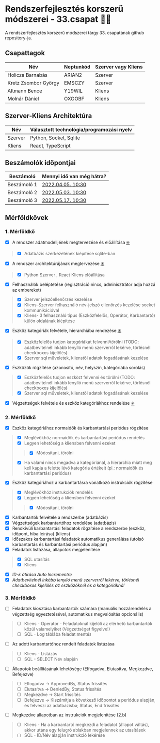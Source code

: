 # Rendszerfejlesztés korszerű módszerei - 33.csapat 👨‍💻
A rendszerfejlesztés korszerű módszerei tárgy 33. csapatának github repository-ja.
## Csapattagok
| Név | Neptunkód | Szerver vagy Kliens |
| ------ | ------ | ------ |
| Holicza Barnabás | ARIAN2 | Szerver |
| Kretz Zsombor György | EMSCZY | Szerver |
| Altmann Bence | Y19WIL | Kliens |
| Molnár Dániel | OXOOBF | Kliens |

## Szerver-Kliens Architektúra
| Név | Választott technológia/programozási nyelv |
| ------ | ------ |
| Szerver | Python, Socket, Sqlite |
| Kliens | React, TypeScript |

## Beszámolók időpontjai
| Beszámoló | Mennyi idő van még hátra? |
| ------ | ------ |
| Beszámoló 1 | [2022.04.05. 10:30](https://www.tickcounter.com/countdown/3124637/beszamolo-1) |
| Beszámoló 2 | [2022.05.03. 10:30](https://www.tickcounter.com/countdown/3124638/beszamolo-2) |
| Beszámoló 3 | [2022.05.17. 10:30](https://www.tickcounter.com/countdown/3124641/beszamolo-3) |

## Mérföldkövek
### 1. Mérföldkő
- [x] A rendszer adatmodelljének megtervezése és előállítása [✳️](https://github.com/holiczab/rendf-33.csapat/blob/main/Readme%20K%C3%A9pek/adatmodell.PNG)
> - [x] Adatbázis szerkezetének kiépítése sqlite-ban
- [x] A rendszer architektúrájának megtervezése [✳️](https://github.com/holiczab/rendf-33.csapat/blob/main/Readme%20K%C3%A9pek/architektura.PNG)
> - [x] Python Szerver , React Kliens előállítása
- [x] Felhasználók beléptetése (regisztráció nincs, adminisztrátor adja hozzá az embereket)
> - [x] Szerver jelszóellenőrzés kezelése
> - [x] Kliens-Szerver felhasználó név-jelszó ellenőrzés kezelése socket kommunikációval
> - [x] Kliens- 3 felhasználó típus (Eszközfelelős, Operátor, Karbantartó) külön oldalának kiépítése
- [x] Eszköz kategóriák felvétele, hierarchiába rendezése [✳️](https://github.com/holiczab/rendf-33.csapat/blob/main/Readme%20K%C3%A9pek/kat-veg.jpg)
> - [x] Eszközfelelős tudjon kategóriákat felvenni/törölni     (TODO: adatbevitelnél inkább lenyíló menü szerverről lekérve, törlésnél checkboxos kijelölés)
> - [x] Szerver sql műveletek, klienstől adatok fogadásának kezelése
- [x] Eszközök rögzítése (azonosító, név, helyszín, kategóriába sorolás)
> - [x] Eszközfelelős tudjon eszközt felvenni és törölni       (TODO: adatbevitelnél inkább lenyíló menü szerverről lekérve, törlésnél checkboxos kijelölés)
> - [x] Szerver sql műveletek, klienstől adatok fogadásának kezelése
- [x] Végzettségek felvétele és eszköz kategóriákhoz rendelése [✳️](https://github.com/holiczab/rendf-33.csapat/blob/main/Readme%20K%C3%A9pek/kat-veg.jpg)
### 2. Mérföldkő
- [x] Eszköz kategóriához normaidők és karbantartási periódus rögzítése
> - [x] Meglévőkhöz normaidők és karbantartási periódus rendelés 
> - [x] Legyen lehetőség a kliensben felvenni ezeket
> > - [x] Módosítani, törölni
> - [x] Ha valami nincs megadva a kategóriánál, a hierarchia miatt meg kell kapja a felette lévő kategória értékeit (pl.: normaidők és karbantartási periódus)
- [x] Eszköz kategóriához a karbantartásra vonatkozó instrukciók rögzítése
> - [x] Meglévőkhöz instrukciók rendelés 
> - [x] Legyen lehetőség a kliensben felvenni ezeket
> >- [x] Módosítani, törölni
- [x] Karbantartók felvétele a rendszerbe (adatbázis)
- [x] Végzettségek karbantartóhoz rendelése (adatbázis)
- [x] Rendkívüli karbantartási feladatok rögzítése a rendszerbe (eszköz, időpont, hiba leírása) (kliens)
- [x] Időszakos karbantartási feladatok automatikus generálása (utolsó karbantartás és karbantartási periódus alapján)
- [x] Feladatok listázása, állapotok megjelenítése
> - [x] SQL utasítás
> - [x] Kliens
- [x] *ID-k átírása Auto Incrementre*
- [x] *Adatbevitelnél inkább lenyíló menü szerverről lekérve, törlésnél checkboxos kijelölés az eszközöknél és a kategóriáknál*
### 3. Mérföldkő
- [ ] Feladatok kiosztása karbantartók számára (manuális hozzárendelés a végzettség egyeztetésével, automatikus megvalósítás opcionális)
> - [ ] Kliens - Operator - Feladatoknál kijelöli az elérhető karbantartók közül valamelyiket (Végzettséget figyelve!)
> - [ ] SQL - Log táblába feladat mentés
- [ ] Az adott karbantartóhoz rendelt feladatok listázása
> - [ ] Kliens - Listázás
> - [ ] SQL - SELECT Név alapján
- [ ] Állapotok beállításának lehetősége (Elfogadva, Elutasítva, Megkezdve, Befejezve) 
> - [ ] Elfogadva -> ApprovedBy, Status frissítés
> - [ ] Elutasítva -> DeniedBy, Status frissítés
> - [ ] Megkezdve -> Start frissítés
> - [ ] Befejezve -> Kiszámítja a következő időpontot a periódus alapján, és felveszi az adatbázisba; Status, End frissítés
- [ ] Megkezdve állapotban az instrukciók megjelenítése (2.b)
> - [ ] Kliens - Ha a karbantartó megkezdi a feladatot (állapot váltás), akkor utána egy felugró ablakban megjelennek az utasítások
> - [ ] SQL - ID/Név alapján instrukció lekérése

